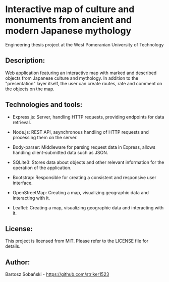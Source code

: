 # Interactive map of culture and monuments from ancient and modern Japanese mythology

Engineering thesis project at the West Pomeranian University of Technology

## Description:
Web application featuring an interactive map with marked and described objects from Japanese culture and mythology.
In addition to the "presentation" layer itself, the user can create routes, rate and comment on the objects on the map.

## Technologies and tools:
- Express.js: Server, handling HTTP requests, providing endpoints for data retrieval.

- Node.js: REST API, asynchronous handling of HTTP requests and processing them on the server.

- Body-parser: Middleware for parsing request data in Express, allows handling client-submitted data such as JSON.

- SQLite3: Stores data about objects and other relevant information for the operation of the application.

- Bootstrap: Responsible for creating a consistent and responsive user interface.

- OpenStreetMap: Creating a map, visualizing geographic data and interacting with it.

- Leaflet: Creating a map, visualizing geographic data and interacting with it.

## License:
This project is licensed from MIT. Please refer to the LICENSE file for details.

## Author:
Bartosz Sobański - https://github.com/striker1523
